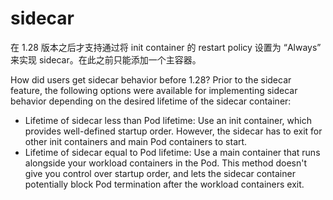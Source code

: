 # sidecar

在 1.28 版本之后才支持通过将 init container 的 restart policy 设置为 “Always” 来实现 sidecar。在此之前只能添加一个主容器。

How did users get sidecar behavior before 1.28?
Prior to the sidecar feature, the following options were available for implementing sidecar behavior depending on the desired lifetime of the sidecar container:

- Lifetime of sidecar less than Pod lifetime: Use an init container, which provides well-defined startup order. However, the sidecar has to exit for other init containers and main Pod containers to start.
- Lifetime of sidecar equal to Pod lifetime: Use a main container that runs alongside your workload containers in the Pod. This method doesn't give you control over startup order, and lets the sidecar container potentially block Pod termination after the workload containers exit.
